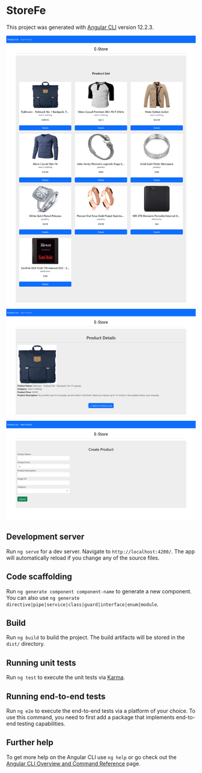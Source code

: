 # StoreFe

This project was generated with [Angular CLI](https://github.com/angular/angular-cli) version 12.2.3.

![alt text](https://github.com/izaki93/store-fe/blob/master/product-list.png)

![alt text](https://github.com/izaki93/store-fe/blob/master/product-details.png)

![alt text](https://github.com/izaki93/store-fe/blob/master/add-product.png)
## Development server

Run `ng serve` for a dev server. Navigate to `http://localhost:4200/`. The app will automatically reload if you change any of the source files.

## Code scaffolding

Run `ng generate component component-name` to generate a new component. You can also use `ng generate directive|pipe|service|class|guard|interface|enum|module`.

## Build

Run `ng build` to build the project. The build artifacts will be stored in the `dist/` directory.

## Running unit tests

Run `ng test` to execute the unit tests via [Karma](https://karma-runner.github.io).

## Running end-to-end tests

Run `ng e2e` to execute the end-to-end tests via a platform of your choice. To use this command, you need to first add a package that implements end-to-end testing capabilities.

## Further help

To get more help on the Angular CLI use `ng help` or go check out the [Angular CLI Overview and Command Reference](https://angular.io/cli) page.
